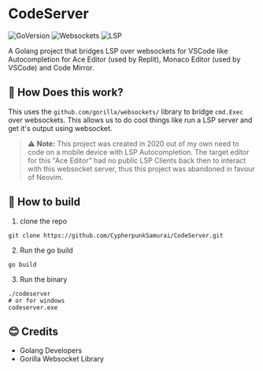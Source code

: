 # CodeServer

![GoVersion](https://img.shields.io/github/go-mod/go-version/CypherpunkSamurai/CodeServer)
![Websockets](https://img.shields.io/badge/gorilla-websockets-blue)
![LSP](https://img.shields.io/badge/LSP-Language_Server_Protocol-green)

A Golang project that bridges LSP over websockets for VSCode like Autocompletion for Ace Editor (used by Replit), Monaco Editor (used by VSCode) and Code Mirror.

## 🤔 How Does this work?

This uses the `github.com/gorilla/websockets/` library to bridge `cmd.Exec` over websockets. This allows us to do cool things like run a LSP server and get it's output using websocket.

> ⚠️ **Note:** This project was created in 2020 out of my own need to code on a mobile device with LSP Autocompletion. The target editor for this "Ace Editor" had no public LSP Clients back then to interact with this websocket server, thus this project was abandoned in favour of Neovim.

## 🔨 How to build

1. clone the repo

```shell
git clone https://github.com/CypherpunkSamurai/CodeServer.git
```

2. Run the go build

```shell
go build
```

3. Run the binary

```shell
./codeserver
# or for windows
codeserver.exe
```

## 😊 Credits

- Golang Developers
- Gorilla Websocket Library
